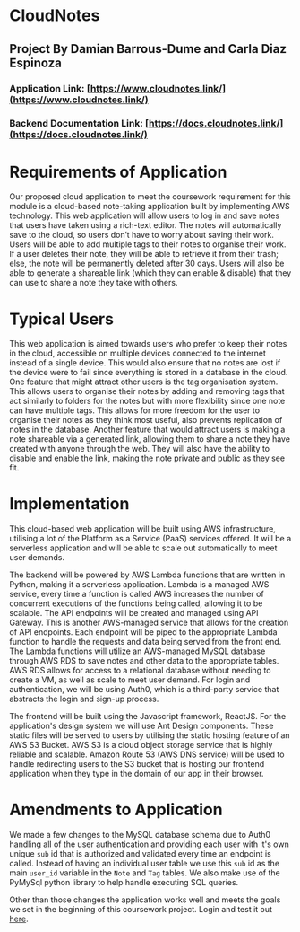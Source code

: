 # CloudNotes

## Project By Damian Barrous-Dume and Carla Diaz Espinoza

### Application Link: [https://www.cloudnotes.link/](https://www.cloudnotes.link/)

### Backend Documentation Link: [https://docs.cloudnotes.link/](https://docs.cloudnotes.link/)

# Requirements of Application

Our proposed cloud application to meet the coursework requirement for this module is a cloud-based note-taking application built by implementing AWS technology. This web application will allow users to log in and save notes that users have taken using a rich-text editor. The notes will automatically save to the cloud, so users don’t have to worry about saving their work. Users will be able to add multiple tags to their notes to organise their work. If a user deletes their note, they will be able to retrieve it from their trash; else, the note will be permanently deleted after 30 days. Users will also be able to generate a shareable link (which they can enable & disable) that they can use to share a note they take with others.

# Typical Users

This web application is aimed towards users who prefer to keep their notes in the cloud, accessible on multiple devices connected to the internet instead of a single device. This would also ensure that no notes are lost if the device were to fail since everything is stored in a database in the cloud. One feature that might attract other users is the tag organisation system. This allows users to organise their notes by adding and removing tags that act similarly to folders for the notes but with more flexibility since one note can have multiple tags. This allows for more freedom for the user to organise their notes as they think most useful, also prevents replication of notes in the database.
Another feature that would attract users is making a note shareable via a generated link, allowing them to share a note they have created with anyone through the web. They will also have the ability to disable and enable the link, making the note private and public as they see fit.

# Implementation

This cloud-based web application will be built using AWS infrastructure, utilising a lot of the Platform as a Service (PaaS) services offered. It will be a serverless application and will be able to scale out automatically to meet user demands.

The backend will be powered by AWS Lambda functions that are written in Python, making it a serverless application. Lambda is a managed AWS service, every time a function is called AWS increases the number of concurrent executions of the functions being called, allowing it to be scalable. The API endpoints will be created and managed using API Gateway. This is another AWS-managed service that allows for the creation of API endpoints. Each endpoint will be piped to the appropriate Lambda function to handle the requests and data being served from the front end. The Lambda functions will utilize an AWS-managed MySQL database through AWS RDS to save notes and other data to the appropriate tables. AWS RDS allows for access to a relational database without needing to create a VM, as well as scale to meet user demand. For login and authentication, we will be using Auth0, which is a third-party service that abstracts the login and sign-up process.

The frontend will be built using the Javascript framework, ReactJS. For the application's design system we will use Ant Design components. These static files will be served to users by utilising the static hosting feature of an AWS S3 Bucket. AWS S3 is a cloud object storage service that is highly reliable and scalable. Amazon Route 53 (AWS DNS service) will be used to handle redirecting users to the S3 bucket that is hosting our frontend application when they type in the domain of our app in their browser.

# Amendments to Application

We made a few changes to the MySQL database schema due to Auth0 handling all of the user authentication and providing each user with it's own unique `sub` id that is authorized and validated every time an endpoint is called. Instead of having an individual user table we use this `sub` id as the main `user_id` variable in the `Note` and `Tag` tables. We also make use of the PyMySql python library to help handle executing SQL queries.

Other than those changes the application works well and meets the goals we set in the beginning of this coursework project. Login and test it out [here](https://www.cloudnote.links/).
